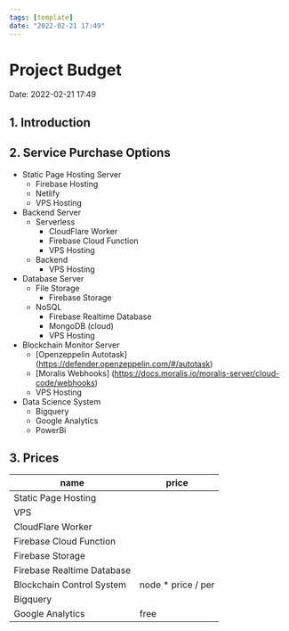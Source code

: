 ```yaml
---
tags: [template]
date: "2022-02-21 17:49"
---
```

# Project Budget
Date:  2022-02-21 17:49

##  1. Introduction

## 2. Service Purchase Options
*	Static Page Hosting Server
	* Firebase Hosting
	* Netlify 
	*  VPS Hosting
*  Backend Server
	* Serverless
		* CloudFlare Worker 
		* Firebase Cloud Function 
		* VPS Hosting
	* Backend
		* VPS Hosting
* Database Server
	* File Storage
		* Firebase Storage
	* NoSQL
		* Firebase Realtime Database
		* MongoDB (cloud)
		* VPS Hosting
* Blockchain Monitor Server
	* [Openzeppelin Autotask]  (https://defender.openzeppelin.com/#/autotask)
	* [Moralis Webhooks] (https://docs.moralis.io/moralis-server/cloud-code/webhooks)
	* VPS Hosting
*  Data Science System
	* Bigquery
	* Google Analytics
	* PowerBi


## 3. Prices
 
| name                       | price               |
| -------------------------- | ------------------- |
| Static Page Hosting        |                     |
| VPS                        |                     |
| CloudFlare Worker          |                     |
| Firebase Cloud Function    |                     |
| Firebase Storage           |                     |
| Firebase Realtime Database |                     |
| Blockchain Control System  | node *  price / per |
| Bigquery                   |                     |
| Google Analytics           | free                |


